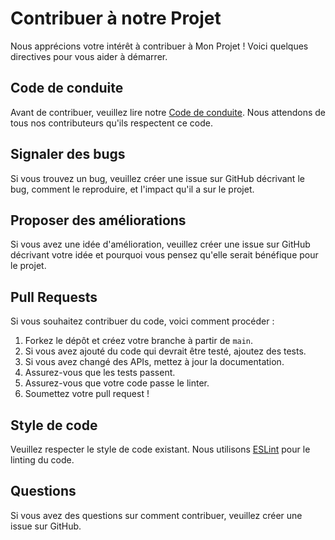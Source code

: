 # Contribuer à notre Projet

Nous apprécions votre intérêt à contribuer à Mon Projet ! Voici quelques directives pour vous aider à démarrer.

## Code de conduite

Avant de contribuer, veuillez lire notre [Code de conduite](CODE_OF_CONDUCT.md). Nous attendons de tous nos contributeurs qu'ils respectent ce code.

## Signaler des bugs

Si vous trouvez un bug, veuillez créer une issue sur GitHub décrivant le bug, comment le reproduire, et l'impact qu'il a sur le projet.

## Proposer des améliorations

Si vous avez une idée d'amélioration, veuillez créer une issue sur GitHub décrivant votre idée et pourquoi vous pensez qu'elle serait bénéfique pour le projet.

## Pull Requests

Si vous souhaitez contribuer du code, voici comment procéder :

1. Forkez le dépôt et créez votre branche à partir de `main`.
2. Si vous avez ajouté du code qui devrait être testé, ajoutez des tests.
3. Si vous avez changé des APIs, mettez à jour la documentation.
4. Assurez-vous que les tests passent.
5. Assurez-vous que votre code passe le linter.
6. Soumettez votre pull request !

## Style de code

Veuillez respecter le style de code existant. Nous utilisons [ESLint](https://eslint.org/) pour le linting du code.

## Questions

Si vous avez des questions sur comment contribuer, veuillez créer une issue sur GitHub.